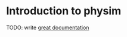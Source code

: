 # Introduction to physim

TODO: write [great documentation](http://jacobian.org/writing/great-documentation/what-to-write/)
